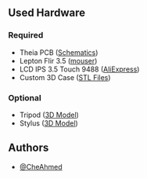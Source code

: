 ## Used Hardware
### Required
- Theia PCB ([Schematics](PCB/theia_v1_schematics.pdf))
- Lepton Flir 3.5 ([mouser](https://mou.sr/42w5bx5))
- LCD IPS 3.5 Touch 9488 ([AliExpress](https://www.aliexpress.com/item/1005007513268466.html))
- Custom 3D Case ([STL Files](Enclosure))
### Optional
- Tripod ([3D Model](https://makerworld.com/en/models/671280-folding-tripod-two-sizes))
- Stylus ([3D Model](https://www.printables.com/model/117004-stylus-pen-for-resitive-touch-screens))

## Authors

- [@CheAhmed](https://github.com/CheAhMeD)
